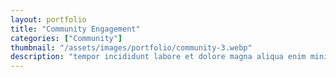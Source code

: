 ```yaml
---
layout: portfolio
title: "Community Engagement"
categories: ["Community"]
thumbnail: "/assets/images/portfolio/community-3.webp"
description: "tempor incididunt labore et dolore magna aliqua enim minim veniam quis nostrud exercitation ullamco laboris nisi aliquip commodo consequat.duis aute irure"
---
```


